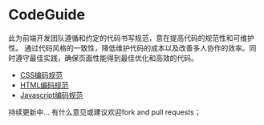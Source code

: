 ﻿# CodeGuide

此为前端开发团队遵循和约定的代码书写规范，意在提高代码的规范性和可维护性。 通过代码风格的一致性，降低维护代码的成本以及改善多人协作的效率。同时遵守最佳实践，确保页面性能得到最佳优化和高效的代码。

- [CSS编码规范][1]
- [HTML编码规范][2]
- [Javascript编码规范][3]



持续更新中...
有什么意见或建议欢迎fork and pull requests；


  [1]: https://github.com/hertzi418/CodeGuide/blob/master/docs/CSS.md
  [2]: https://github.com/hertzi418/CodeGuide/blob/master/docs/HTML.md
  [3]: https://github.com/hertzi418/CodeGuide/blob/master/docs/JavaScript.md
